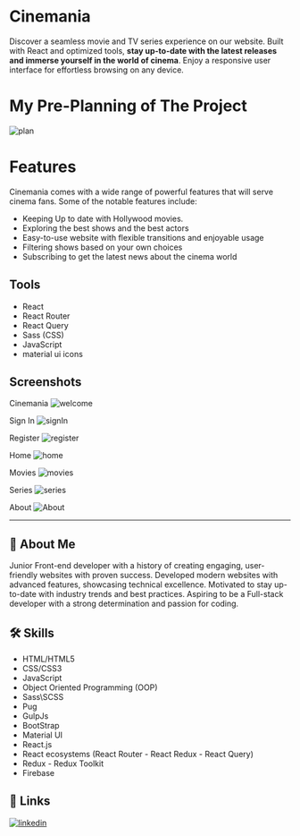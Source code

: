 # Cinemania

Discover a seamless movie and TV series experience on our website. Built with React and optimized tools, **stay up-to-date with the latest releases and immerse yourself in the world of cinema**. Enjoy a responsive user interface for effortless browsing on any device.

# My Pre-Planning of The Project

![plan](./Cinemania%20Plan.png)

# Features

Cinemania comes with a wide range of powerful features that will serve cinema fans. Some of the notable features include:

- Keeping Up to date with Hollywood movies.
- Exploring the best shows and the best actors
- Easy-to-use website with flexible transitions and enjoyable usage
- Filtering shows based on your own choices
- Subscribing to get the latest news about the cinema world

## Tools

- React
- React Router
- React Query
- Sass (CSS)
- JavaScript
- material ui icons

## Screenshots

Cinemania
![welcome](./screenshots/cinemania.png)

Sign In
![signIn](./screenshots/sign%20in.png)

Register
![register](./screenshots/register.png)

Home
![home](./screenshots/home.png)

Movies
![movies](./screenshots/movies.png)

Series
![series](./screenshots/series.png)

About
![About](./screenshots/about.png)

---

## 🚀 About Me

Junior Front-end developer with a history of creating engaging, user-friendly websites with proven success. Developed modern websites with advanced features, showcasing technical excellence. Motivated to stay up-to-date with industry trends and best practices. Aspiring to be a Full-stack developer with a strong determination and passion for coding.

## 🛠 Skills

- HTML/HTML5
- CSS/CSS3
- JavaScript
- Object Oriented Programming (OOP)
- Sass\SCSS
- Pug
- GulpJs
- BootStrap
- Material UI
- React.js
- React ecosystems (React Router - React Redux - React Query)
- Redux - Redux Toolkit
- Firebase

## 🔗 Links

[![linkedin](https://img.shields.io/badge/linkedin-0A66C2?style=for-the-badge&logo=linkedin&logoColor=white)](https://www.linkedin.com/in/abdulrahmanismael/)
